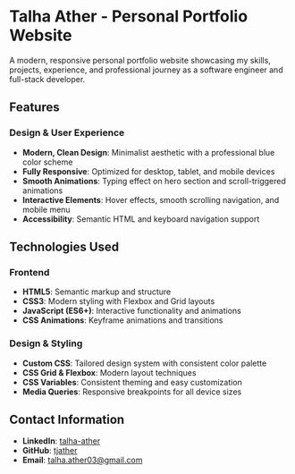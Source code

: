 # Talha Ather - Personal Portfolio Website

A modern, responsive personal portfolio website showcasing my skills, projects, experience, and professional journey as a software engineer and full-stack developer.

## Features

### Design & User Experience
- **Modern, Clean Design**: Minimalist aesthetic with a professional blue color scheme
- **Fully Responsive**: Optimized for desktop, tablet, and mobile devices
- **Smooth Animations**: Typing effect on hero section and scroll-triggered animations
- **Interactive Elements**: Hover effects, smooth scrolling navigation, and mobile menu
- **Accessibility**: Semantic HTML and keyboard navigation support

## Technologies Used

### Frontend
- **HTML5**: Semantic markup and structure
- **CSS3**: Modern styling with Flexbox and Grid layouts
- **JavaScript (ES6+)**: Interactive functionality and animations
- **CSS Animations**: Keyframe animations and transitions

### Design & Styling
- **Custom CSS**: Tailored design system with consistent color palette
- **CSS Grid & Flexbox**: Modern layout techniques
- **CSS Variables**: Consistent theming and easy customization
- **Media Queries**: Responsive breakpoints for all device sizes

## Contact Information
- **LinkedIn**: [talha-ather](https://linkedin.com/in/talha-ather)
- **GitHub**: [tjather](https://github.com/tjather/)
- **Email**: talha.ather03@gmail.com
